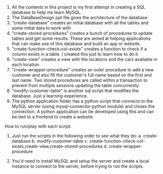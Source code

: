 1. All the contents in this project is my first attempt in creating a SQL database to help me learn MySQL.
2. The DataBaseDesign ppt file gives the architecture of the database
3. "create-database" creates an initial database with all the tables and some initial data to work with
4. "create-stored-procedures" creates a bunch of procedures to update tables and get some results. These are aimed at helping applications
    that can make use of this database and build an app or website.
5. "create-function-check-col-exists" creates a function to check if a column exists in a table. I created this just to learn how to do it.
6. "create-view" creates a view with the locations and the cars available in each location.
7. "create-wrapper-procedure" creates an outer procedure to add a new customer and also fill the customer's full name based on the first 
    and last name. Two stored procedures are called within a transaction to prevent from multiple sessions updating the table concurrently.
8. "modify-customer-table" is another sql script that modifies the database. Just a learning experience.
9. The python application folder has a python script that connects to the MySQL server (using mysql-connector-python module) and closes the connection. 
    A python application can be developed using this and can be tied to a frontend to create a website.

How to run/play with each script:
1. Just run the scripts in the following order to see what they do:
  a. create-database
  b. modify-customer-table
  c. create-function-check-col-exists,create-view,create-stored-procedures
  d. create-wrapper-procedure

2. You'd need to install MySQL and setup the server and create a local instance to connect to the server, before trying to run the scripts.

